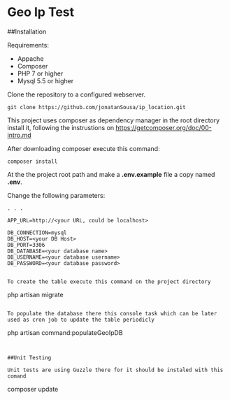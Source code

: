 Geo Ip Test
=============================

##Installation

Requirements:
- Appache
- Composer 
- PHP 7 or higher
- Mysql 5.5 or higher   

Clone the repository to a configured webserver.

```
git clone https://github.com/jonatanSousa/ip_location.git
```

This project  uses composer as dependency manager in the root directory install it, 
following the instrustions on https://getcomposer.org/doc/00-intro.md


After downloading composer execute this command:
```
composer install
```

At the the project root path and make a **.env.example** file a copy named **.env**.

Change the following parameters:

```
. . .

APP_URL=http://<your URL, could be localhost>

DB_CONNECTION=mysql
DB_HOST=<your DB Host>
DB_PORT=3306
DB_DATABASE=<your database name>
DB_USERNAME=<your database username>
DB_PASSWORD=<your database password>


To create the table execute this command on the project directory 
```
php artisan migrate
```

To populate the database there this console task which can be later used as cron job to update the table periodicly 

```
php artisan command:populateGeoIpDB
```


##Unit Testing 

Unit tests are using Guzzle there for it should be instaled with this comand 
```
composer update
```